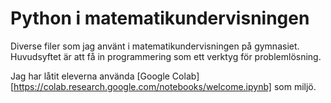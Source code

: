 # Python i matematikundervisningen
Diverse filer som jag använt i matematikundervisningen på gymnasiet. Huvudsyftet är att få in programmering som ett verktyg för problemlösning.

Jag har låtit eleverna använda [Google Colab][https://colab.research.google.com/notebooks/welcome.ipynb] som miljö.
